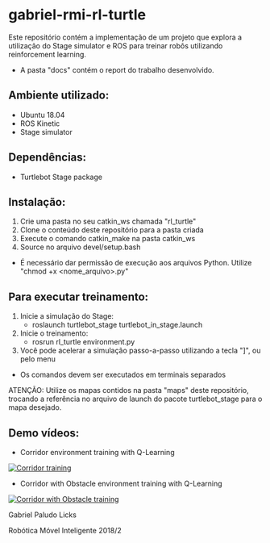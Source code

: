 # gabriel-rmi-rl-turtle

Este repositório contém a implementação de um projeto que explora a utilização do Stage simulator e ROS para treinar robôs utilizando reinforcement learning.

* A pasta "docs" contém o report do trabalho desenvolvido.

## Ambiente utilizado:
- Ubuntu 18.04
- ROS Kinetic
- Stage simulator

## Dependências:
- Turtlebot Stage package

## Instalação:

1. Crie uma pasta no seu catkin_ws chamada "rl_turtle"
2. Clone o conteúdo deste repositório para a pasta criada
3. Execute o comando catkin_make na pasta catkin_ws
4. Source no arquivo devel/setup.bash

* É necessário dar permissão de execução aos arquivos Python. Utilize "chmod +x <nome_arquivo>.py"

## Para executar treinamento:

1. Inicie a simulação do Stage:
   - roslaunch turtlebot_stage turtlebot_in_stage.launch
2. Inicie o treinamento:
   - rosrun rl_turtle environment.py
3. Você pode acelerar a simulação passo-a-passo utilizando a tecla "]", ou pelo menu

* Os comandos devem ser executados em terminais separados

ATENÇÃO: Utilize os mapas contidos na pasta "maps" deste repositório, trocando a referência no arquivo de launch do pacote turtlebot_stage para o mapa desejado.

## Demo vídeos:

* Corridor environment training with Q-Learning

[![Corridor training](https://img.youtube.com/vi/0gP1HPKQ3RE/0.jpg)](https://www.youtube.com/watch?v=0gP1HPKQ3RE)

* Corridor with Obstacle environment training with Q-Learning

[![Corridor with Obstacle training](https://img.youtube.com/vi/uHoZYBAvNPc/0.jpg)](https://www.youtube.com/watch?v=uHoZYBAvNPc)


Gabriel Paludo Licks

Robótica Móvel Inteligente 2018/2
